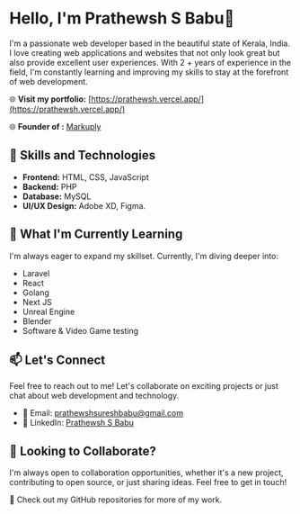 # Hello, I'm Prathewsh S Babu👋

I'm a passionate web developer based in the beautiful state of Kerala, India. I love creating web applications and websites that not only look great but also provide excellent user experiences. With 2 + years of experience in the field, I'm constantly learning and improving my skills to stay at the forefront of web development.

🌐 **Visit my portfolio:** [https://prathewsh.vercel.app/](https://prathewsh.vercel.app/)

🌐 **Founder of :** [Markuply](https://markuply.vercel.app/)

## 🚀 Skills and Technologies

- **Frontend:** HTML, CSS, JavaScript
- **Backend:** PHP
- **Database:** MySQL
- **UI/UX Design:** Adobe XD, Figma.

## 🌱 What I'm Currently Learning

I'm always eager to expand my skillset. Currently, I'm diving deeper into:

- Laravel
- React
- Golang
- Next JS
- Unreal Engine
- Blender
- Software & Video Game testing

## 📫 Let's Connect

Feel free to reach out to me! Let's collaborate on exciting projects or just chat about web development and technology.

- 📧 Email: [prathewshsureshbabu@gmail.com](mailto:prathewshsureshbabu@gmail.com)
- 💬 LinkedIn: [Prathewsh S Babu](https://www.linkedin.com/in/prathewsh-s-babu)

## 🤝 Looking to Collaborate?

I'm always open to collaboration opportunities, whether it's a new project, contributing to open source, or just sharing ideas. Feel free to get in touch!

🔗 Check out my GitHub repositories for more of my work.
